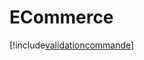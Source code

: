 # ECommerce

[!include[validationcommande](ecommerce.validationcommande.autogen.md)]





















































































